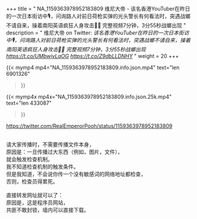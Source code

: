 +++
title = " NA_1159363978952183809 维尼大帝 - 该名香港YouTuber在昨日的一次日本街访中🎙，问询路人对前日荷枪实弹的光头警长有何看法时，突遇战螂不请自来，操着南阳英语疯狂人身攻击🤦‍♀️  完整视频7分钟，3分55秒战螂出现 "
description = " 维尼大帝 on Twitter: _该名香港YouTuber在昨日的一次日本街访中🎙，问询路人对前日荷枪实弹的光头警长有何看法时，突遇战螂不请自来，操着南阳英语疯狂人身攻击🤦‍♀️  完整视频7分钟，3分55秒战螂出现 https://t.co/UMbwiyLqOG https://t.co/Z9dbLLDNHY_ "
weight = 20
+++

{{< mymp4 mp4="NA_1159363978952183809.info.json.mp4" 
text="len 6901326"
>}}

{{< mymp4x  mp4x="NA_1159363978952183809.info.json.25k.mp4"
text="len 433087"
>}}


https://twitter.com/RealEmperorPooh/status/1159363978952183809


<br>
请大家传播时，不需要传播文件本身，<br>
原因是：一旦传播过大东西（例如，图片，文件），<br>
就会触发检查机制。<br>
我不知道检查机制的触发条件。<br>
但是我知道，不会说你传一个没有敏感词的网络地址都检查，<br>
否则，检查员得累死。<br><br>
直接转发网址就可以了：<br>
原因是，这是程序员网站，<br>
共匪不敢封锁，墙内可以直接下载。

